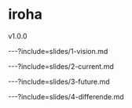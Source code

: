 # iroha

v1.0.0

---?include=slides/1-vision.md

---?include=slides/2-current.md

---?include=slides/3-future.md

---?include=slides/4-differende.md
